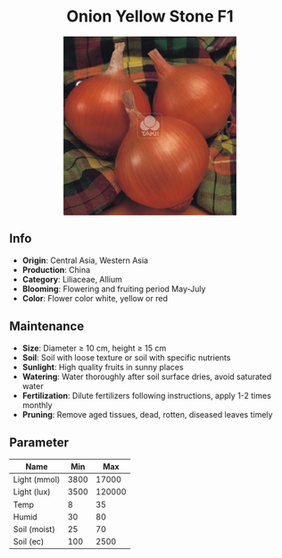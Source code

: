 <h1 align='center'>Onion Yellow Stone F1</h1>
<p align="center">
    <img 
        align='center'
        width='320'
        src="../images/onion yellow stone f1.png" 
        alt='Onion Yellow Stone F1' />
</p>

## Info

 - **Origin**: Central Asia, Western Asia
 - **Production**: China
 - **Category**: Liliaceae, Allium
 - **Blooming**: Flowering and fruiting period May-July
 - **Color**: Flower color white, yellow or red

## Maintenance

 - **Size**: Diameter ≥ 10 cm, height ≥ 15 cm
 - **Soil**: Soil with loose texture or soil with specific nutrients
 - **Sunlight**: High quality fruits in sunny places
 - **Watering**: Water thoroughly after soil surface dries, avoid saturated water
 - **Fertilization**: Dilute fertilizers following instructions, apply 1-2 times monthly
 - **Pruning**: Remove aged tissues, dead, rotten, diseased leaves timely

## Parameter

| Name         | Min  | Max   |
|--------------|------|-------|
| Light (mmol) | 3800 | 17000  |
| Light (lux)  | 3500 | 120000 |
| Temp         | 8    | 35    |
| Humid        | 30   | 80    |
| Soil (moist) | 25   | 70    |
| Soil (ec)    | 100  | 2500  |